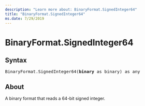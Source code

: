 ```yaml
---
description: "Learn more about: BinaryFormat.SignedInteger64"
title: "BinaryFormat.SignedInteger64"
ms.date: 7/29/2019
---
```

# BinaryFormat.SignedInteger64

## Syntax

<pre>
BinaryFormat.SignedInteger64(<b>binary</b> as binary) as any  
</pre>
  
## About  
A binary format that reads a 64-bit signed integer.  
 
